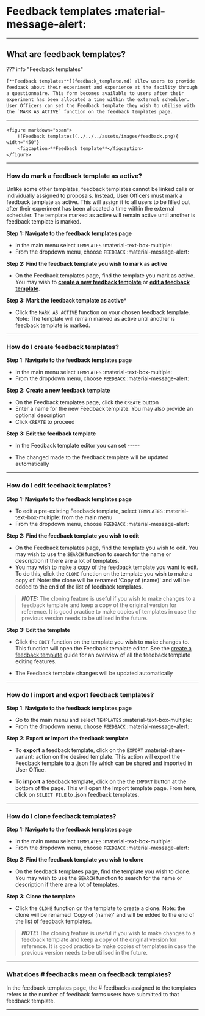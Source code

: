 # Feedback templates :material-message-alert:

_________________________________________________________________________________________________________

## What are feedback templates?

??? info "Feedback templates" 

    [**Feedback templates**](feedback_template.md) allow users to provide feedback about their experiment and experience at the facility through a questionnaire. This form becomes available to users after their experiment has been allocated a time within the external scheduler. User Officers can set the Feedback template they wish to utilise with the `MARK AS ACTIVE` function on the feedback templates page. 
    ______________________________________________________________________________________
    
    <figure markdown="span">  
        ![Feedback templates](../../../assets/images/feedback.png){ width="450"}
        <figcaption>**Feedback template**</figcaption>
    </figure>

_____________________________________________________________________________________________________

### How do mark a feedback template as active?

Unlike some other templates, feedback templates cannot be linked calls or individually assigned to proposals. Instead, User Officers must mark a feedback template as active. This will assign it to all users to be filled out after their experiment has been allocated a time within the external scheduler. The template marked as active will remain active until another is feedback template is marked.  

**Step 1: Navigate to the feedback templates page**

* In the main menu select `TEMPLATES` :material-text-box-multiple:
* From the dropdown menu, choose `FEEDBACK` :material-message-alert:

**Step 2: Find the feedback template you wish to mark as active**

* On the Feedback templates page, find the template you mark as active. You may wish to [**create a new feedback template**](feedback_template.md) or [**edit a feedback template**](feedback_template.md).

**Step 3: Mark the feedback template as active***

* Click the `MARK AS ACTIVE` function on your chosen feedback template. Note: The template will remain marked as active until another is feedback template is marked.  

_____________________________________________________________________________________________________

### How do I create feedback templates?

**Step 1: Navigate to the feedback templates page**

* In the main menu select `TEMPLATES` :material-text-box-multiple:
* From the dropdown menu, choose `FEEDBACK` :material-message-alert:

**Step 2: Create a new feedback template**

* On the Feedback templates page, click the `CREATE` button
* Enter a name for the new Feedback template. You may also provide an optional description
* Click `CREATE` to proceed

**Step 3: Edit the feedback template**

* In the Feedback template editor you can set -----

* The changed made to the feedback template will be updated automatically

_____________________________________________________________________________________________________

### How do I edit feedback templates?

**Step 1: Navigate to the feedback templates page**

* To edit a pre-existing Feedback template, select `TEMPLATES` :material-text-box-multiple: from the main menu
* From the dropdown menu, choose `FEEDBACK` :material-message-alert:

**Step 2: Find the feedback template you wish to edit**

* On the Feedback templates page, find the template you wish to edit. You may wish to use the `SEARCH` function to search for the name or description if there are a lot of templates.
* You may wish to make a copy of the feedback template you want to edit. To do this, click the `CLONE` function on the template you wish to make a copy of.  Note: the clone will be renamed 'Copy of (name)' and will be edded to the end of the list of feedback templates. 

> **_NOTE:_** The cloning feature is useful if you wish to make changes to a feedback template and keep a copy of the original version for reference. It is good practice to make copies of templates in case the previous version needs to be utilised in the future.

**Step 3: Edit the template**

* Click the `EDIT` function on the template you wish to make changes to. This function will open the Feedback template editor. See the [create a feedback template](feedback_template.md) guide for an overview of all the feedback template editing features.

* The Feedback template changes will be updated automatically

_____________________________________________________________________________________________________

### How do I import and export feedback templates?

**Step 1: Navigate to the feedback templates page**

* Go to the main menu and select `TEMPLATES` :material-text-box-multiple:
* From the dropdown menu, choose `FEEDBACK` :material-message-alert:

**Step 2: Export or Import the feedback template**

* To **export** a feedback template, click on the `EXPORT` :material-share-variant: action on the desired template. This action will export the Feedback template to a .json file which can be shared and imported in User Office. 

* To **import** a feedback template, click on the the `IMPORT` button at the bottom of the page. This will open the Import template page. From here, click on `SELECT FILE` to .json feedback templates.

_____________________________________________________________________________________________________

### How do I clone feedback templates?

**Step 1: Navigate to the feedback templates page**

* In the main menu select `TEMPLATES` :material-text-box-multiple:
* From the dropdown menu, choose `FEEDBACK` :material-message-alert:

**Step 2: Find the feedback template you wish to clone**

* On the feedback templates page, find the template you wish to clone. You may wish to use the `SEARCH` function to search for the name or description if there are a lot of templates.

**Step 3: Clone the template**

* Click the `CLONE` function on the template to create a clone. Note: the clone will be renamed 'Copy of (name)' and will be edded to the end of the list of feedback templates. 

> **_NOTE:_** The cloning feature is useful if you wish to make changes to a feedback template and keep a copy of the original version for reference. It is good practice to make copies of templates in case the previous version needs to be utilised in the future.

_____________________________________________________________________________________________________

### What does # feedbacks mean on feedback templates?

In the feedback templates page, the # feedbacks assigned to the templates refers to the number of feedback forms users have submitted to that feedback template. 

_____________________________________________________________________________________________________
